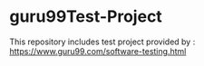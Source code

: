 # guru99Test-Project
This repository includes test project provided by : https://www.guru99.com/software-testing.html
